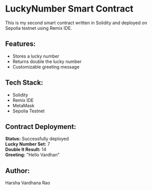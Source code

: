 # LuckyNumber Smart Contract

This is my second smart contract written in Solidity and deployed on Sepolia testnet using Remix IDE.

## Features:
- Stores a lucky number
- Returns double the lucky number
- Customizable greeting message

## Tech Stack:
- Solidity
- Remix IDE
- MetaMask
- Sepolia Testnet

## Contract Deployment:
**Status:** Successfully deployed  
**Lucky Number Set:** 7  
**Double It Result:** 14  
**Greeting:** "Hello Vardhan"

## Author:
Harsha Vardhana Rao
